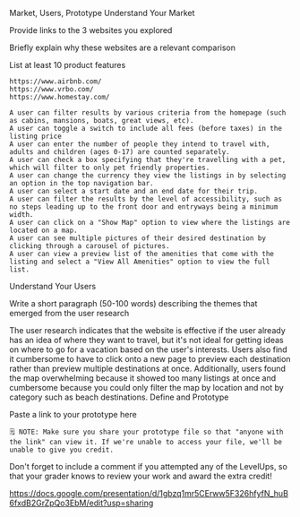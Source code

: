 Market, Users, Prototype
Understand Your Market

Provide links to the 3 websites you explored

Briefly explain why these websites are a relevant comparison

List at least 10 product features

    https://www.airbnb.com/
    https://www.vrbo.com/
    https://www.homestay.com/

    A user can filter results by various criteria from the homepage (such as cabins, mansions, boats, great views, etc).
    A user can toggle a switch to include all fees (before taxes) in the listing price
    A user can enter the number of people they intend to travel with, adults and children (ages 0-17) are counted separately.
    A user can check a box specifying that they're travelling with a pet, which will filter to only pet friendly properties.
    A user can change the currency they view the listings in by selecting an option in the top navigation bar.
    A user can select a start date and an end date for their trip.
    A user can filter the results by the level of accessibility, such as no steps leading up to the front door and entryways being a minimum width.
    A user can click on a "Show Map" option to view where the listings are located on a map.
    A user can see multiple pictures of their desired destination by clicking through a carousel of pictures.
    A user can view a preview list of the amenities that come with the listing and select a "View All Amenities" option to view the full list.

Understand Your Users

Write a short paragraph (50-100 words) describing the themes that emerged from the user research

The user research indicates that the website is effective if the user already has an idea of where they want to travel, but it's not ideal for getting ideas on where to go for a vacation based on the user's interests. Users also find it cumbersome to have to click onto a new page to preview each destination rather than preview multiple destinations at once. Additionally, users found the map overwhelming because it showed too many listings at once and cumbersome because you could only filter the map by location and not by category such as beach destinations.
Define and Prototype

Paste a link to your prototype here

    🗒️ NOTE: Make sure you share your prototype file so that "anyone with the link" can view it. If we're unable to access your file, we'll be unable to give you credit.

Don't forget to include a comment if you attempted any of the LevelUps, so that your grader knows to review your work and award the extra credit!

https://docs.google.com/presentation/d/1gbzq1mr5CErww5F326hfyfN_huB6fxdB2GrZpQo3EbM/edit?usp=sharing
